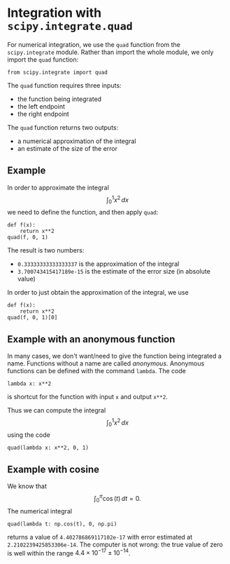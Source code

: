# Integration with `scipy.integrate.quad`

For numerical integration, we use the `quad` function from the `scipy.integrate` module.
Rather than import the whole module, we only import the `quad` function:
```
from scipy.integrate import quad
```
The `quad` function requires three inputs:
- the function being integrated
- the left endpoint
- the right endpoint

The `quad` function returns two outputs:
- a numerical approximation of the integral
- an estimate of the size of the error

## Example
In order to approximate the integral
$$
\int_0^1 x^2\,dx
$$
we need to define the function, and then apply `quad`:
```
def f(x):
    return x**2
quad(f, 0, 1)
```
The result is two numbers:
- `0.33333333333333337` is the approximation of the integral
- `3.700743415417189e-15` is the estimate of the error size (in absolute value)

In order to just obtain the approximation of the integral, we use
```
def f(x):
    return x**2
quad(f, 0, 1)[0]
```

## Example with an anonymous function
In many cases, we don't want/need to give the function being integrated a name.
Functions without a name are called _anonymous_.
Anonymous functions can be defined with the command `lambda`.
The code
```
lambda x: x**2
```
is shortcut for the function with input `x` and output `x**2`.

Thus we can compute the integral
$$
\int_0^1 x^2\,dx
$$
using the code
```
quad(lambda x: x**2, 0, 1)
```

## Example with cosine
We know that
$$
\int_0^\pi \cos(t)\,dt =0.
$$
The numerical integral
```
quad(lambda t: np.cos(t), 0, np.pi)
```
returns a value of `4.402786869117102e-17` with error estimated at `2.2102239425853306e-14`. 
The computer is not wrong: the true value of zero is well within the range $4.4\times 10^{-17}\pm 10^{-14}$. 
